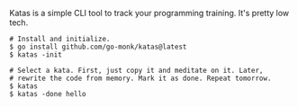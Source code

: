 Katas is a simple CLI tool to track your programming training. It's pretty low tech.

```
# Install and initialize.
$ go install github.com/go-monk/katas@latest
$ katas -init

# Select a kata. First, just copy it and meditate on it. Later, 
# rewrite the code from memory. Mark it as done. Repeat tomorrow.
$ katas
$ katas -done hello
```
